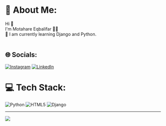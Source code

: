 # 💫 About Me:
Hi 👋<br>I'm Motahare Eqbalifar 👩‍💻<br> 🚀 I am currently learning Django and Python.<br><br>


## 🌐 Socials:
[![Instagram](https://img.shields.io/badge/Instagram-%23E4405F.svg?logo=Instagram&logoColor=white)](https://instagram.com/@eqbali._.far) [![LinkedIn](https://img.shields.io/badge/LinkedIn-%230077B5.svg?logo=linkedin&logoColor=white)](https://linkedin.com/in/www.linkedin.com/in/motahare-eqbalifar-5259b2281) 

# 💻 Tech Stack:
![Python](https://img.shields.io/badge/python-3670A0?style=for-the-badge&logo=python&logoColor=ffdd54) ![HTML5](https://img.shields.io/badge/html5-%23E34F26.svg?style=for-the-badge&logo=html5&logoColor=white)  ![Django](https://img.shields.io/badge/django-%23092E20.svg?style=for-the-badge&logo=django&logoColor=white) 


---
[![](https://visitcount.itsvg.in/api?id=motahareo-0&icon=0&color=0)](https://visitcount.itsvg.in)

<!-- Proudly created with GPRM ( https://gprm.itsvg.in ) -->



